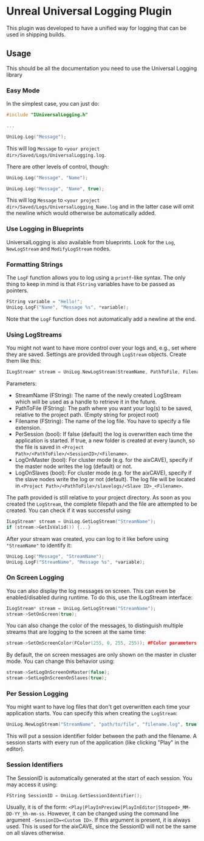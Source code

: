 # Unreal Universal Logging Plugin

This plugin was developed to have a unified way for logging that can be used in shipping builds.

## Usage

This should be all the documentation you need to use the Universal Logging library

### Easy Mode

In the simplest case, you can just do:

```cpp
#include "IUniversalLogging.h"

...

UniLog.Log("Message");
```

This will log `Message` to `<your project dir>/Saved/Logs/UniversalLogging.log`.

There are other levels of control, though:

```cpp
UniLog.Log("Message", "Name");

UniLog.Log("Message", "Name", true);
```

This will log `Message` to `<your project dir>/Saved/Logs/UniversalLogging_Name.log` and in the latter case will omit the newline which would otherwise be automatically added.

### Use Logging in Blueprints

UniversalLogging is also available from blueprints. Look for the `Log`, `NewLogStream` and `ModifyLogStream` nodes.

### Formatting Strings

The `LogF` function allows you to log using a `printf`-like syntax. The only thing to keep in mind is that `FString` variables have to be passed as pointers.

```cpp
FString variable = "Hello!";
UniLog.LogF("Name", "Message %s", *variable);
```

Note that the `LogF` function does not automatically add a newline at the end.

### Using LogStreams

You might not want to have more control over your logs and, e.g., set where they are saved. Settings are provided through `LogStream` objects. Create them like this:

```cpp
ILogStream* stream = UniLog.NewLogStream(StreamName, PathToFile, Filename, PerSession, LogOnMaster, LogOnSlaves);
```

Parameters:
 * StreamName (FString): The name of the newly created LogStream which will be used as a handle to retrieve it in the future.
 * PathToFile (FString): The path where you want your log(s) to be saved, relative to the project path. (Empty string for project root)
 * Filename (FString): The name of the log file. You have to specify a file extension.
 * PerSession (bool): If false (default) the log is overwritten each time the application is started. If true, a new folder is created at every launch, so the file is saved in `<Project Path>/<PathToFile>/<SessionID>/<Filename>`.
 * LogOnMaster (bool): For cluster mode (e.g. for the aixCAVE), specify if the master node writes the log (default) or not.
 * LogOnSlaves (bool): For cluster mode (e.g. for the aixCAVE), specify if the slave nodes write the log or not (default). The log file will be located in `<Project Path>/<PathToFile>/slavelogs/<Slave ID>_<Filename>`.

The path provided is still relative to your project directory. As soon as you created the `LogStream`, the complete filepath and the file are attempted to be created. You can check if it was successful using:

```cpp
ILogStream* stream = UniLog.GetLogStream("StreamName");
if (stream->GetIsValid()) {...}
```

After your stream was created, you can log to it like before using `"StreamName"` to identify it:

```cpp
UniLog.Log("Message", "StreamName");
UniLog.LogF("StreamName", "Message %s", *variable);
```

### On Screen Logging

You can also display the log messages on screen. This can even be enabled/disabled during runtime. To do this, use the ILogStream interface:

```cpp
ILogStream* stream = UniLog.GetLogStream("StreamName");
stream->SetOnScreen(true);
```

You can also change the color of the messages, to distinguish multiple streams that are logging to the screen at the same time:

```cpp
stream->SetOnScreenColor(FColor(255, 0, 255, 255)); #FColor parameters are int8 RGBA
```

By default, the on screen messages are only shown on the master in cluster mode. You can change this behavior using:

```cpp
stream->SetLogOnScreenOnMaster(false);
stream->SetLogOnScreenOnSlaves(true);
```

### Per Session Logging

You might want to have log files that don't get overwritten each time your application starts. You can specify this when creating the `LogStream`:

```cpp
UniLog.NewLogStream("StreamName", "path/to/file", "filename.log", true);
```

This will put a session identifier folder between the path and the filename. A session starts with every run of the application (like clicking "Play" in the editor). 

### Session Identifiers

The SessionID is automatically generated at the start of each session. You may access it using:

```cpp
FString SessionID = UniLog.GetSessionIdentifier();
```

Usually, it is of the form: `<Play|PlayInPreview|PlayInEditor|Stopped>_MM-DD-YY_hh-mm-ss`. However, it can be changed using the command line argument `-SessionID=<Custom ID>`. If this argument is present, it is always used. This is used for the aixCAVE, since the SessionID will not be the same on all slaves otherwise.